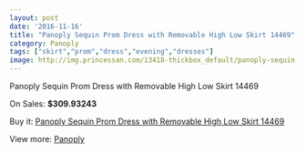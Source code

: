 ```yaml
---
layout: post
date: '2016-11-16'
title: "Panoply Sequin Prom Dress with Removable High Low Skirt 14469"
category: Panoply
tags: ["skirt","prom","dress","evening","dresses"]
image: http://img.princessan.com/13418-thickbox_default/panoply-sequin-prom-dress-with-removable-high-low-skirt-14469.jpg
---
```

Panoply Sequin Prom Dress with Removable High Low Skirt 14469

On Sales: **$309.93243**
<a href="https://www.princessan.com/en/panoply/6318-panoply-sequin-prom-dress-with-removable-high-low-skirt-14469.html"><amp-img layout="responsive" width="600" height="600" src="//img.princessan.com/13418-thickbox_default/panoply-sequin-prom-dress-with-removable-high-low-skirt-14469.jpg" alt="Panoply Sequin Prom Dress with Removable High Low Skirt 14469 0" /></a>
<a href="https://www.princessan.com/en/panoply/6318-panoply-sequin-prom-dress-with-removable-high-low-skirt-14469.html"><amp-img layout="responsive" width="600" height="600" src="//img.princessan.com/13419-thickbox_default/panoply-sequin-prom-dress-with-removable-high-low-skirt-14469.jpg" alt="Panoply Sequin Prom Dress with Removable High Low Skirt 14469 1" /></a>
<a href="https://www.princessan.com/en/panoply/6318-panoply-sequin-prom-dress-with-removable-high-low-skirt-14469.html"><amp-img layout="responsive" width="600" height="600" src="//img.princessan.com/13420-thickbox_default/panoply-sequin-prom-dress-with-removable-high-low-skirt-14469.jpg" alt="Panoply Sequin Prom Dress with Removable High Low Skirt 14469 2" /></a>

Buy it: [Panoply Sequin Prom Dress with Removable High Low Skirt 14469](https://www.princessan.com/en/panoply/6318-panoply-sequin-prom-dress-with-removable-high-low-skirt-14469.html "Panoply Sequin Prom Dress with Removable High Low Skirt 14469")

View more: [Panoply](https://www.princessan.com/en/50-panoply "Panoply")
